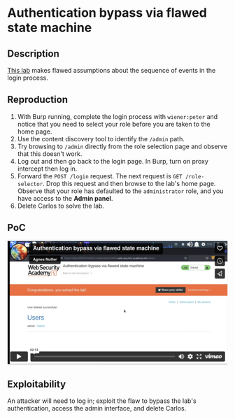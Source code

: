 # Authentication bypass via flawed state machine

## Description

[This lab](https://portswigger.net/web-security/logic-flaws/examples/lab-logic-flaws-authentication-bypass-via-flawed-state-machine) makes flawed assumptions about the sequence of events in the login process.

## Reproduction

1. With Burp running, complete the login process with `wiener:peter` and notice that you need to select your role before you are taken to the home page.
2. Use the content discovery tool to identify the `/admin` path.
3. Try browsing to `/admin` directly from the role selection page and observe that this doesn't work.
4. Log out and then go back to the login page. In Burp, turn on proxy intercept then log in.
5. Forward the `POST /login` request. The next request is `GET /role-selector`. Drop this request and then browse to the lab's home page. Observe that your role has defaulted to the `administrator` role, and you have access to the **Admin panel**.
6. Delete Carlos to solve the lab.

## PoC

[![Screencast PoC Authentication bypass via flawed state machine](../../_static/images/vids/flawed-state-machine.png)](https://vimeo.com/801039411)

## Exploitability

An attacker will need to log in; exploit the flaw to bypass the lab's authentication, access the admin interface, and delete Carlos. 

